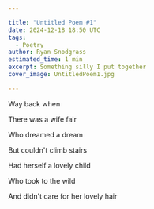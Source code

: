 ```yaml
---

title: "Untitled Poem #1"
date: 2024-12-18 18:50 UTC
tags: 
  - Poetry
author: Ryan Snodgrass
estimated_time: 1 min
excerpt: Something silly I put together
cover_image: UntitledPoem1.jpg

---
```


Way back when

There was a wife fair

Who dreamed a dream

But couldn't climb stairs

Had herself a lovely child

Who took to the wild

And didn't care for her lovely hair
